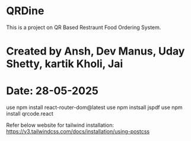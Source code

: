 # QRDine
This is a project on QR Based Restraunt Food Ordering System.

# Created by Ansh, Dev Manus, Uday Shetty, kartik Kholi, Jai

# Date: 28-05-2025
use npm install react-router-dom@latest 
use npm instsall jspdf
use npm install qrcode.react


Refer below website for tailwind installation: https://v3.tailwindcss.com/docs/installation/using-postcss